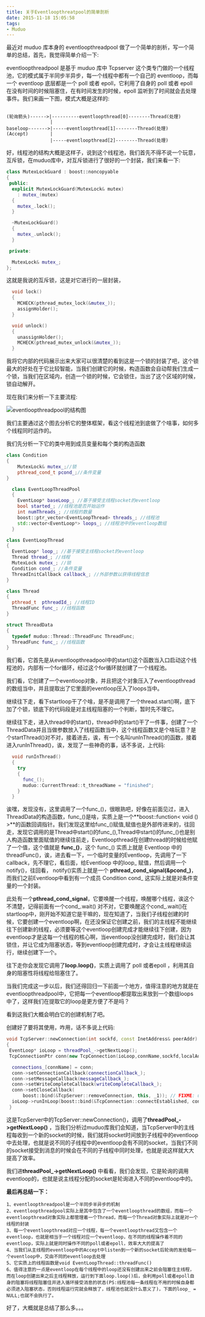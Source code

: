 ```yaml
---
title: 关于Eventloopthreatpool的简单剖析
date: 2015-11-18 15:05:58
tags:
- Muduo
---
```


最近对 muduo 库本身的 eventloopthreadpool 做了一个简单的剖析，写一个简单的总结，首先，我觉得简单介绍一下:

eventloopthreadpool 是基于 muduo 库中 Tcpserver 这个类专门做的一个线程池，它的模式属于半同步半异步，每一个线程中都有一个自己的 eventloop，而每一个 eventloop 底层都是一个 poll 或者 epoll，它利用了自身的 poll 或者 epoll 在没有时间的时候阻塞住，在有时间发生的时候，epoll 监听到了时间就会去处理事件。我们来画一下图，模式大概是这样的:

```

(轮询箭头)------>|----------eventloopthread[0]--------Thread(处理)
                |
baseloop------->|-----eventloopthread[1]--------Thread(处理)
(Accept)        |
                |-----eventloopthread[2]--------Thread(处理)

```

好，线程池的结构大概是这样子，说到这个线程池，我们首先不得不说一个玩意，互斥锁，在muduo库中，对互斥锁进行了很好的一个封装，我们来看一下:

```c++
class MutexLockGuard : boost::noncopyable
{
 public:
  explicit MutexLockGuard(MutexLock& mutex)
    : mutex_(mutex)
  {
    mutex_.lock();
  }

  ~MutexLockGuard()
  {
    mutex_.unlock();
  }

 private:

  MutexLock& mutex_;
};
```

这就是我说的互斥锁，这是对它进行的一层封装，

```c++
  void lock()
  {
    MCHECK(pthread_mutex_lock(&mutex_));
    assignHolder();
  }

  void unlock()
  {
    unassignHolder();
    MCHECK(pthread_mutex_unlock(&mutex_));
  }
```

我将它内部的代码展示出来大家可以很清楚的看到这是一个锁的封装了吧，这个锁最大的好处在于它比较智能，当我们创建它的时候，构造函数会自动帮我们生成一个锁，当我们在区域内，创造一个锁的时候，它会锁住，当出了这个区域的时候，锁自动解开。

现在我们来分析一下主要流程:

![eventloopthreadpool的结构图](eventloopthreadpool的结构图.jpeg)

我们主要通过这个图去分析它的整体框架，看这个线程池到底做了个啥事，如何多个线程同时运作的。

我们先分析一下它的类中用到成员变量和每个类的构造函数

```c++
class Condition
{
    MutexLock& mutex_;//锁
    pthread_cond_t pcond_;//条件变量
}
```

```c++
  class EventLoopThreadPool
  {
    EventLoop* baseLoop_; //基于接受主线程socket的eventloop
    bool started_; //线程池是否开始运作
    int numThreads_; //线程的数量
    boost::ptr_vector<EventLoopThread> threads_; //线程池
    std::vector<EventLoop*> loops_; //线程池中的eventloop数组
  }
```

```c++
class EventLoopThread
{
  EventLoop* loop_; //基于接受主线程socket的eventloop
  Thread thread_; //线程
  MutexLock mutex_; //锁
  Condition cond_; //条件变量
  ThreadInitCallback callback_; //外部参数以获得线程信息
}
```

```c++
class Thread
{
  pthread_t  pthreadId_; //线程ID
  ThreadFunc func_; //线程函数
}
```

```c++
struct ThreadData
{
  typedef muduo::Thread::ThreadFunc ThreadFunc;
  ThreadFunc func_; //线程函数
}
```

我们看，它首先是从eventloopthreadpool中的start()这个函数当入口启动这个线程池的，内部有一个for循环，经过这个for循环就创建了一个线程池。

我们看，它创建了一个eventloop对象，并且把这个对象压入了eventloopthread的数组当中，并且提取出了它里面的eventloop压入了loops当中。

继续往下走，看下startloop干了个啥，是不是调用了一个thread.start()啊，底下加了个锁，锁底下的代码段是对主线程阻塞的一个判断，暂时先不理它。

继续往下走，进入thread中的start()，thread中的start()干了一件事，创建了一个ThreadData并且当做参数放入了线程函数当中，这个线程函数又是个啥玩意？是个startThread()对不对，接着进去，诶，有一个名叫runInThread()的函数，接着进入runInThread()，诶，发现了一些神奇的事，话不多说，上代码:

```c++
  void runInThread()
  {
    try
    {
      func_();
      muduo::CurrentThread::t_threadName = "finished";
    }
  }
```

诶嘿，发现没有，这里调用了一个func\_()，很眼熟吧，好像在前面见过，进入ThreadData的构造函数，func\_()是啥，实质上是一个**boost::function< void () >**的函数回调指针。我们发现这里给func\_()赋值,赋值也是外部传进来的，往回走，发现它调用的是Thread中start()的func\_(),Thread中start()的func\_()也是别人构造函数里面赋值的继续往前走，Eventloopthread在创建thread的时候给他赋了一个值，这个值就是 **func\_()**，这个 func\_() 实质上就是 Eventloop 中的 threadFunc()，诶，进去看一下，一个临时变量的Eventloop，先调用了一下 callback，先不理它，看后面，给Eventloop 中的loop_ 赋值，然后调用一个 notify()，往回看， notify()实质上就是一个 **pthread\_cond\_signal(&pcond\_)**，而我们之前Eventloop中看到有一个成员 Condition cond\_ 这实际上就是对条件变量的一个封装。

此处有一个**pthread\_cond\_signal**，它要唤醒一个线程，唤醒哪个线程，诶这个不清楚，记得前面有一个cond\_.wait() 对不对，它要唤醒这个cond\_.wait()在startloop中，刚开始不知道它是干嘛的，现在知道了，当我们子线程创建的时候，它要创建一个eventloop啊，在还没保证它创建之前，我们的主线程不能继续往下创建新的线程，必须要等这个eventloop创建完成才能继续往下创建，因为eventloop才是这每一个线程的核心啊，当eventloop没创建完成时，我们会让其锁住，并让它成为阻塞状态，等到eventloop创建完成时，才会让主线程继续运行，继续创建下一个。

往下走你会发现它调用了**loop.loop()**，实质上调用了 poll 或者epoll ，利用其自身的阻塞性将线程给阻塞住了。

当我们完成这一步以后，我们还得回归一下前面一个地方，值得注意的地方就是在eventloopthreadpool中，它把每一个eventloop都提取出来放到一个数组loops中了，这样我们在提取它的loop是更方便了不是吗？

看到这我们大概会明白它的创建机制了吧。

创建好了要将其使用，咋用，话不多说上代码:

```c++
void TcpServer::newConnection(int sockfd, const InetAddress& peerAddr)
{  
 EventLoop* ioLoop = threadPool_->getNextLoop();
 TcpConnectionPtr conn(new TcpConnection(ioLoop,connName,sockfd,localAddr,peerAddr);

  connections_[connName] = conn;
  conn->setConnectionCallback(connectionCallback_);
  conn->setMessageCallback(messageCallback_);
  conn->setWriteCompleteCallback(writeCompleteCallback_);
  conn->setCloseCallback(
      boost::bind(&TcpServer::removeConnection, this, _1)); // FIXME: unsafe
  ioLoop->runInLoop(boost::bind(&TcpConnection::connectEstablished, conn));
 }
```

这是TcpServer中的TcpServer::newConnection()，调用了**threadPool_->getNextLoop()** ，当我们分析过muduo库我们会知道，当TcpServer中的主线程每收到一个新的socket的时候，我们就将socket时间放到子线程中的eventloop中去处理，也就是说不同的子线程中的eventloop会有不同的socket，当我们不同的socket接受到消息的时候会在不同的子线程中同时处理，也就是说这样就大大提高了效率。

我们进**threadPool_->getNextLoop()** 中看看，我们会发现，它是轮询的调用eventloop的，也就是说主线程分配的socket是轮询进入不同的eventloop中的。

**最后再总结一下：**

```
1、eventloopthreadpool是一个半同步半异步的机制
2、eventloopthreadpool实际上是其中包含了一个eventloopthread的数组，而每一个eventloopthread对象实际上都管理着一个Thread，而每一个Thread对象实际上就是对一个线程的封装
3、每一个eventloopthread对应一个线程，每一个eventloopthread又包含一个eventloop，也就是相当于一个线程对应一个eventloop，在不同的线程操作着不同的eventloop，实际上就是同时操作不同的poll或者epoll，效率大大的提高了
4、当我们从主线程的eventloop中的Accept中listen到一个新的socket后轮询的发给每一个eventloop中，交由不同的eventloop去处理
5、它实质上的线程函数是void EventLoopThread::threadFunc()
6、值得注意的一点是eventloop在每个线程中的loop还没有创建出来之前会阻塞住主线程，而在loop创建出来之后主线程释放，运行到下面loop.loop()后，会利用poll或者epoll自身的阻塞将线程阻塞住并进入循环接受消息的状态(PS:线程池每一条线程在不用的时候自身都必须进入阻塞状态，否则线程运行完就会释放了，线程池也就没什么意义了)，下面的loop_ = NULL;也就不会执行了。
```

好了，大概就是总结了那么多。。。

